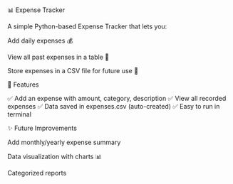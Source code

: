 📊 Expense Tracker

A simple Python-based Expense Tracker that lets you:

Add daily expenses 💰

View all past expenses in a table 📒

Store expenses in a CSV file for future use 📂

🚀 Features

✅ Add an expense with amount, category, description
✅ View all recorded expenses
✅ Data saved in expenses.csv (auto-created)
✅ Easy to run in terminal

✨ Future Improvements

Add monthly/yearly expense summary

Data visualization with charts 📊

Categorized reports
